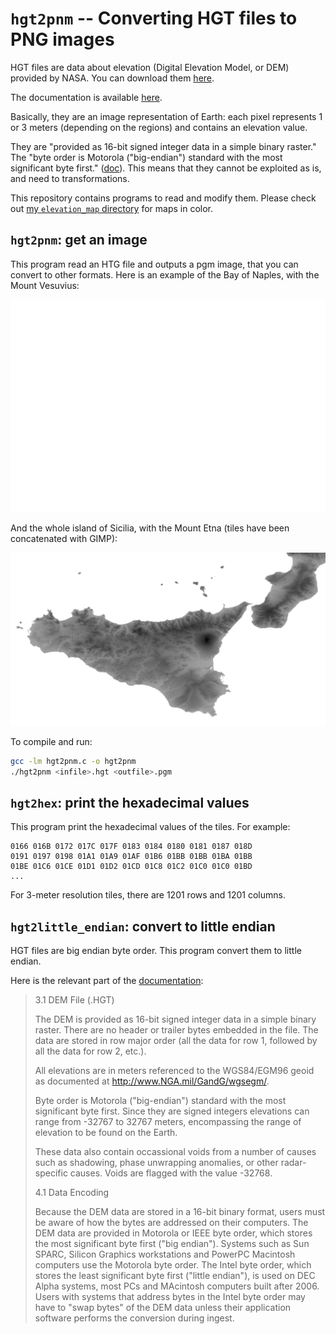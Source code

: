 # `hgt2pnm` -- Converting HGT files to PNG images

HGT files are data about elevation (Digital Elevation Model, or DEM) provided by NASA.  You can download them [here](https://dds.cr.usgs.gov/srtm/version2_1/).

The documentation is available [here](https://dds.cr.usgs.gov/srtm/version2_1/Documentation/).

Basically, they are an image representation of Earth: each pixel represents 1 or 3 meters (depending on the regions) and contains an elevation value.

They are "provided as 16-bit signed integer data in a simple binary raster."  The "byte order is Motorola ("big-endian") standard with the most significant byte first." ([doc](https://dds.cr.usgs.gov/srtm/version2_1/Documentation/SRTM_Topo.pdf)).  This means that they cannot be exploited as is, and need to transformations.

This repository contains programs to read and modify them.  Please check out [my `elevation_map` directory](https://github.com/boberle/elevation_map) for maps in color.

## `hgt2pnm`: get an image

This program read an HTG file and outputs a pgm image, that you can convert to other formats.  Here is an example of the Bay of Naples, with the Mount Vesuvius:

<img src="docs/naples.png" width="700px">

And the whole island of Sicilia, with the Mount Etna (tiles have been concatenated with GIMP):

<img src="docs/sicilia.png" width="700px">

To compile and run:

```bash
gcc -lm hgt2pnm.c -o hgt2pnm
./hgt2pnm <infile>.hgt <outfile>.pgm
```


## `hgt2hex`: print the hexadecimal values

This program print the hexadecimal values of the tiles.  For example:

```
0166 016B 0172 017C 017F 0183 0184 0180 0181 0187 018D
0191 0197 0198 01A1 01A9 01AF 01B6 01BB 01BB 01BA 01BB
01BE 01C6 01CE 01D1 01D2 01CD 01C8 01C2 01C0 01C0 01BD
...
```

For 3-meter resolution tiles, there are 1201 rows and 1201 columns.


## `hgt2little_endian`: convert to little endian

HGT files are big endian byte order.  This program convert them to
little endian.

Here is the relevant part of the [documentation](https://dds.cr.usgs.gov/srtm/version2_1/Documentation/SRTM_Topo.pdf):

> 3.1 DEM File (.HGT)
>
> The DEM is provided as 16-bit signed integer data in a simple binary raster.  There are no header or trailer bytes embedded in the file. The data are stored in row major order (all the data for row 1, followed by all the data for row 2, etc.).
>
> All elevations are in meters referenced to the WGS84/EGM96 geoid as documented at http://www.NGA.mil/GandG/wgsegm/.
>
> Byte order is Motorola ("big-endian") standard with the most significant byte first. Since they are signed integers elevations can range from -32767 to 32767 meters, encompassing the range of elevation to be found on the Earth.
>
> These data also contain occassional voids from a number of causes such as shadowing, phase unwrapping anomalies, or other radar-specific causes. Voids are flagged with the value -32768.
>
> 4.1 Data Encoding
>
> Because the DEM data are stored in a 16-bit binary format, users must be aware of how the bytes are addressed on their computers. The DEM data are provided in Motorola or IEEE byte order, which stores the most significant byte first ("big endian"). Systems such as Sun SPARC, Silicon Graphics workstations and PowerPC Macintosh computers use the Motorola byte order. The Intel byte order, which stores the least significant byte first ("little endian"), is used on DEC Alpha systems, most PCs and MAcintosh computers built after 2006. Users with systems that address bytes in the Intel byte order may have to "swap bytes" of the DEM data unless their application software performs the conversion during ingest. 



